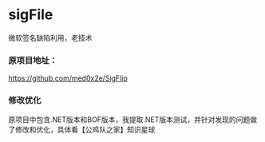 # sigFile
微软签名缺陷利用，老技术

### 原项目地址：
https://github.com/med0x2e/SigFlip

### 修改优化
原项目中包含.NET版本和BOF版本，我提取.NET版本测试，并针对发现的问题做了修改和优化，具体看【公鸡队之家】知识星球

